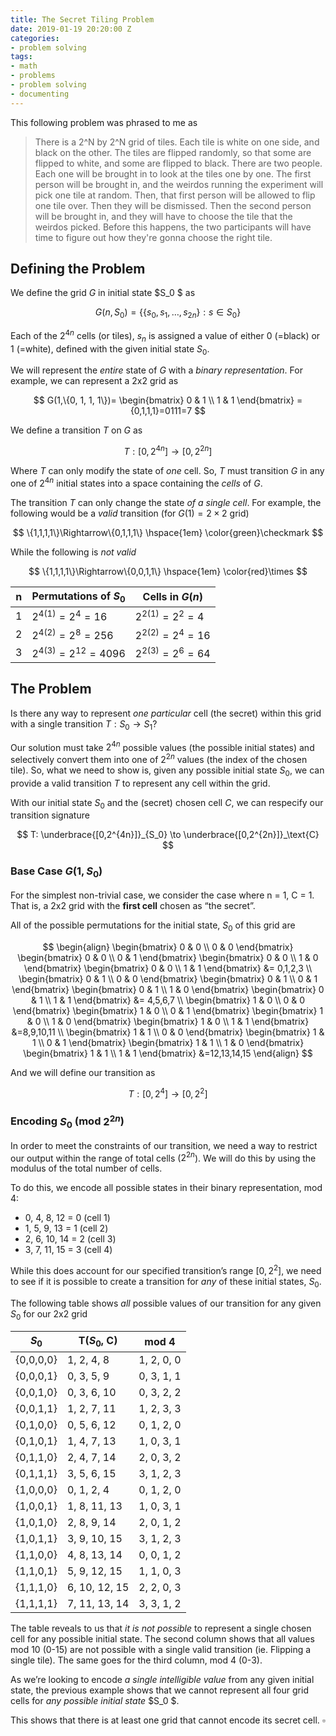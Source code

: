```yaml
---
title: The Secret Tiling Problem
date: 2019-01-19 20:20:00 Z
categories:
- problem solving
tags:
- math
- problems
- problem solving
- documenting
---
```


This following problem was phrased to me as

> There is a 2^N by 2^N grid of tiles. Each tile is white on one side, and black on the other. The tiles are flipped randomly, so that some are flipped to white, and some are flipped to black.
> There are two people. Each one will be brought in to look at the tiles one by one.
> The first person will be brought in, and the weirdos running the experiment will pick one tile at random.
> Then, that first person will be allowed to flip one tile over.
> Then they will be dismissed.
> Then the second person will be brought in, and they will have to choose the tile that the weirdos picked.
> Before this happens, the two participants will have time to figure out how they're gonna choose the right tile.

## Defining the Problem

We define the grid $G$ in initial state $S_0 $ as

$$
G(n, S_0)=\{\{s_0,s_1,\dots,s_{2n} \}:s\in S_0\}
$$

Each of the $2^{4n}$ cells (or tiles), $s_n$ is assigned a value of either 0 (=black) or 1 (=white), defined with the given initial state $S_0$.

We will represent the _entire_ state of $G$ with a _binary representation_. For example, we can represent a 2x2 grid as

$$
G(1,\{0, 1, 1, 1\})=
\begin{bmatrix}
0 & 1 \\
1 & 1
\end{bmatrix}
= {0,1,1,1}=0111=7
$$

We define a transition $T$ on $G$ as

$$
T:[0,2^{4n}]\to[0,2^{2n}]
$$

Where $T$ can only modify the state of _one_ cell. So, $T$ must transition $G$ in any one of $2^{4n}$ initial states into a space containing the _cells_ of $G$.

The transition $T$ can only change the state _of a single cell_. For example, the following would be a _valid_ transition (for $G(1)=2\times2$ grid)

$$
\{1,1,1,1\}\Rightarrow\{0,1,1,1\} \hspace{1em} \color{green}\checkmark
$$

While the following is _not valid_

$$
\{1,1,1,1\}\Rightarrow\{0,0,1,1\} \hspace{1em} \color{red}\times
$$

| n    | Permutations of $S_0$  | Cells in $G(n)$   |
| ---- | ---------------------- | ----------------- |
| 1    | $2^{4(1)}=2^4=16$      | $2^{2(1)}=2^2=4$  |
| 2    | $2^{4(2)}=2^8=256$     | $2^{2(2)}=2^4=16$ |
| 3    | $2^{4(3)}=2^{12}=4096$ | $2^{2(3)}=2^6=64$ |

## The Problem

Is there any way to represent _one particular_ cell (the secret) within this grid with a single transition $T:S_0\to S_1$? 

Our solution must take $2^{4n}$ possible values (the possible initial states) and selectively convert them into one of $2^{2n}$ values (the index of the chosen tile). So, what we need to show is, given any possible initial state $S_0$, we can provide a valid transition $T$ to represent any cell within the grid.

With our initial state $S_0$ and the (secret) chosen cell $C$, we can respecify our transition signature

$$
T:
\underbrace{[0,2^{4n}]}_{S_0}
\to
\underbrace{[0,2^{2n}]}_\text{C}
$$

### Base Case $G(1, S_0)$

For the simplest non-trivial case, we consider the case where n = 1, C = 1. That is, a 2x2 grid with the **first cell** chosen as “the secret”.

All of the possible permutations for the initial state, $S_0$ of this grid are

$$
\begin{align}
\begin{bmatrix}
0 & 0 \\ 0 & 0
\end{bmatrix}
\begin{bmatrix}
0 & 0 \\ 0 & 1
\end{bmatrix}
\begin{bmatrix}
0 & 0 \\ 1 & 0
\end{bmatrix}
\begin{bmatrix}
0 & 0 \\ 1 & 1
\end{bmatrix}
&= 0,1,2,3
\\
\begin{bmatrix}
0 & 1 \\ 0 & 0
\end{bmatrix}
\begin{bmatrix}
0 & 1 \\ 0 & 1
\end{bmatrix}
\begin{bmatrix}
0 & 1 \\ 1 & 0
\end{bmatrix}
\begin{bmatrix}
0 & 1 \\ 1 & 1
\end{bmatrix}
&= 4,5,6,7
\\
\begin{bmatrix}
1 & 0 \\ 0 & 0
\end{bmatrix}
\begin{bmatrix}
1 & 0 \\ 0 & 1
\end{bmatrix}
\begin{bmatrix}
1 & 0 \\ 1 & 0
\end{bmatrix}
\begin{bmatrix}
1 & 0 \\ 1 & 1
\end{bmatrix}
&=8,9,10,11
\\
\begin{bmatrix}
1 & 1 \\ 0 & 0
\end{bmatrix}
\begin{bmatrix}
1 & 1 \\ 0 & 1
\end{bmatrix}
\begin{bmatrix}
1 & 1 \\ 1 & 0
\end{bmatrix}
\begin{bmatrix}
1 & 1 \\ 1 & 1
\end{bmatrix}
&=12,13,14,15
\end{align}
$$

And we will define our transition as

$$
T:[0,2^{4}]\to [0, 2^{2}]
$$

### Encoding $S_0$ (mod $2^{2n}$)

In order to meet the constraints of our transition, we need a way to restrict our output within the range of total cells ($2^{2n}$). We will do this by using the modulus of the total number of cells.

To do this, we encode all possible states in their binary representation, mod 4:

- 0, 4, 8, 12 = 0 (cell 1)
- 1, 5, 9, 13 = 1 (cell 2)
- 2, 6, 10, 14 = 2 (cell 3)
- 3, 7, 11, 15 = 3 (cell 4)

While this does account for our specified transition’s range $[0,2^2]$, we need to see if it is possible to create a transition for _any_ of these initial states, $S_0$.

The following table shows _all_ possible values of our transition for any given $S_0$ for our 2x2 grid

| $S_0$     | T($S_0$, C)   | mod 4      |
| --------- | ------------- | ---------- |
| {0,0,0,0} | 1, 2, 4, 8    | 1, 2, 0, 0 |
| {0,0,0,1} | 0, 3, 5, 9    | 0, 3, 1, 1 |
| {0,0,1,0} | 0, 3, 6, 10   | 0, 3, 2, 2 |
| {0,0,1,1} | 1, 2, 7, 11   | 1, 2, 3, 3 |
| {0,1,0,0} | 0, 5, 6, 12   | 0, 1, 2, 0 |
| {0,1,0,1} | 1, 4, 7, 13   | 1, 0, 3, 1 |
| {0,1,1,0} | 2, 4, 7, 14   | 2, 0, 3, 2 |
| {0,1,1,1} | 3, 5, 6, 15   | 3, 1, 2, 3 |
| {1,0,0,0} | 0, 1, 2, 4    | 0, 1, 2, 0 |
| {1,0,0,1} | 1, 8, 11, 13  | 1, 0, 3, 1 |
| {1,0,1,0} | 2, 8, 9, 14   | 2, 0, 1, 2 |
| {1,0,1,1} | 3, 9, 10, 15  | 3, 1, 2, 3 |
| {1,1,0,0} | 4, 8, 13, 14  | 0, 0, 1, 2 |
| {1,1,0,1} | 5, 9, 12, 15  | 1, 1, 0, 3 |
| {1,1,1,0} | 6, 10, 12, 15 | 2, 2, 0, 3 |
| {1,1,1,1} | 7, 11, 13, 14 | 3, 3, 1, 2 |

The table reveals to us that _it is not possible_ to represent a single chosen cell for any possible initial state. The second column shows that all values mod 10 (0-15) are not possible with a single valid transition (ie. Flipping a single tile). The same goes for the third column, mod 4 (0-3).

As we’re looking to encode _a single intelligible value_ from any given initial state, the previous example shows that we cannot represent all four grid cells for _any possible initial state_ $S_0 $. 

This shows that there is at least one grid that cannot encode its secret cell. $\square$